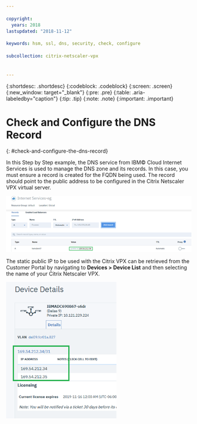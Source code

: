 ```yaml
---

copyright:
  years: 2018
lastupdated: "2018-11-12"

keywords: hsm, ssl, dns, security, check, configure

subcollection: citrix-netscaler-vpx


---
```


{:shortdesc: .shortdesc}
{:codeblock: .codeblock}
{:screen: .screen}
{:new_window: target="_blank"}
{:pre: .pre}
{:table: .aria-labeledby="caption"}
{:tip: .tip}
{:note: .note}
{:important: .important}

# Check and Configure the DNS Record
{: #check-and-configure-the-dns-record}

In this Step by Step example, the DNS service from IBM© Cloud Internet Services is used to manage the DNS zone and its records. In this case, you must ensure a record is created for the FQDN being used. The record should point to the public address to be configured in the Citrix Netscaler VPX virtual server.

<img src="images/12-add-record.png" alt="drawing" style="width: 700px;"/>

The static public IP to be used with the Citrix VPX can be retrieved from the Customer Portal by navigating to **Devices > Device List** and then selecting the name of your Citrix Netscaler VPX.

<img src="images/13-check-ip.png" alt="drawing" style="width: 300px;"/>
